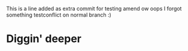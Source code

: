 This is a line added as extra commit for testing amend ow oops I forgot something
testconflict on normal branch :)

# Diggin' deeper

